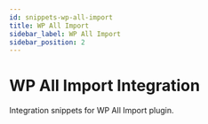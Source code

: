 ```yaml
---
id: snippets-wp-all-import
title: WP All Import
sidebar_label: WP All Import
sidebar_position: 2
---
```


# WP All Import Integration

Integration snippets for WP All Import plugin.